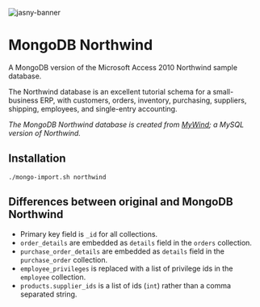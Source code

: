 ![jasny-banner](https://user-images.githubusercontent.com/100821/62123924-4c501c80-b2c9-11e9-9677-2ebc21d9b713.png)

MongoDB Northwind
===

A MongoDB version of the Microsoft Access 2010 Northwind sample database.

The Northwind database is an excellent tutorial schema for a 
small-business ERP, with customers, orders, inventory, purchasing, 
suppliers, shipping, employees, and single-entry accounting.

_The MongoDB Northwind database is created from
[MyWind](https://github.com/dalers/mywind); a MySQL version of Northwind._

Installation
---

    ./mongo-import.sh northwind
    
Differences between original and MongoDB Northwind
---

* Primary key field is `_id` for all collections.
* `order_details` are embedded as `details` field in the `orders` collection.
* `purchase_order_details` are embedded as `details` field in the `purchase_order` collection.
* `employee_privileges` is replaced with a list of privilege ids in the `employee` collection.
* `products.supplier_ids` is a list of ids (`int`) rather than a comma separated string.

